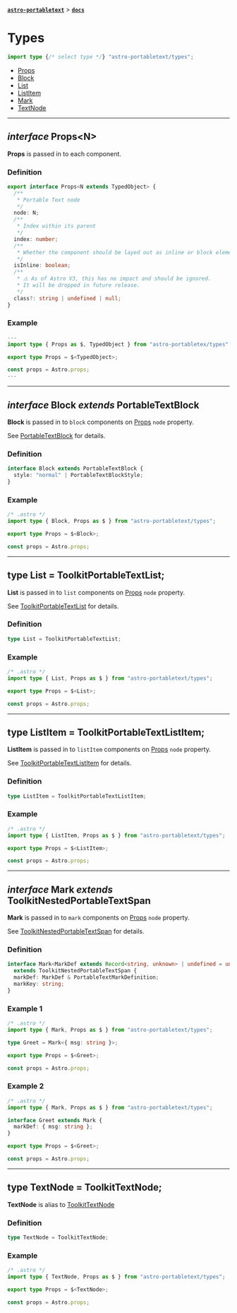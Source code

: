 [**`astro-portabletext`**](../README.md) > [**`docs`**](README.md)

# Types

```ts
import type {/* select type */} "astro-portabletext/types";
```

- [Props](#interface-propsn)
- [Block](#interface-block-extends-portabletextblock)
- [List](#type-list--toolkitportabletextlist)
- [ListItem](#type-listitem--toolkitportabletextlistitem)
- [Mark](#interface-mark-extends-toolkitnestedportabletextspan)
- [TextNode](#type-textnode--toolkittextnode)

---

## _interface_ Props\<N\>

**Props** is passed in to each component.

### Definition

```ts
export interface Props<N extends TypedObject> {
  /**
   * Portable Text node
   */
  node: N;
  /**
   * Index within its parent
   */
  index: number;
  /**
   * Whether the component should be layed out as inline or block element
   */
  isInline: boolean;
  /**
   * ⚠️ As of Astro V3, this has no impact and should be ignored.
   * It will be dropped in future release.
   */
  class?: string | undefined | null;
}
```

### Example

```ts
---
import type { Props as $, TypedObject } from "astro-portabletex/types";

export type Props = $<TypedObject>;

const props = Astro.props;
---
```

---

## _interface_ Block _extends_ PortableTextBlock

**Block** is passed in to `block` components on [Props](#interface-propsn) `node` property.

See [PortableTextBlock](https://portabletext.github.io/types/interfaces/PortableTextBlock.html) for details.

### Definition

```ts
interface Block extends PortableTextBlock {
  style: "normal" | PortableTextBlockStyle;
}
```

### Example

```ts
/* .astro */
import type { Block, Props as $ } from "astro-portabletext/types";

export type Props = $<Block>;

const props = Astro.props;
```

---

## type List = ToolkitPortableTextList;

**List** is passed in to `list` components on [Props](#interface-propsn) `node` property.

See [ToolkitPortableTextList](https://portabletext.github.io/toolkit/modules.html#ToolkitPortableTextList) for details.

### Definition

```ts
type List = ToolkitPortableTextList;
```

### Example

```ts
/* .astro */
import type { List, Props as $ } from "astro-portabletext/types";

export type Props = $<List>;

const props = Astro.props;
```

---

## type ListItem = ToolkitPortableTextListItem;

**ListItem** is passed in to `listItem` components on [Props](#interface-propsn) `node` property.

See [ToolkitPortableTextListItem](https://portabletext.github.io/toolkit/interfaces/ToolkitPortableTextListItem.html) for details.

### Definition

```ts
type ListItem = ToolkitPortableTextListItem;
```

### Example

```ts
/* .astro */
import type { ListItem, Props as $ } from "astro-portabletext/types";

export type Props = $<ListItem>;

const props = Astro.props;
```

---

## _interface_ Mark _extends_ ToolkitNestedPortableTextSpan

**Mark** is passed in to `mark` components on [Props](#interface-propsn) `node` property.

See [ToolkitNestedPortableTextSpan](https://portabletext.github.io/toolkit/interfaces/ToolkitNestedPortableTextSpan.html) for details.

### Definition

```ts
interface Mark<MarkDef extends Record<string, unknown> | undefined = undefined>
  extends ToolkitNestedPortableTextSpan {
  markDef: MarkDef & PortableTextMarkDefinition;
  markKey: string;
}
```

### Example 1

```ts
/* .astro */
import type { Mark, Props as $ } from "astro-portabletext/types";

type Greet = Mark<{ msg: string }>;

export type Props = $<Greet>;

const props = Astro.props;
```

### Example 2

```ts
/* .astro */
import type { Mark, Props as $ } from "astro-portabletext/types";

interface Greet extends Mark {
  markDef: { msg: string };
}

export type Props = $<Greet>;

const props = Astro.props;
```

---

## type TextNode = ToolkitTextNode;

**TextNode** is alias to [ToolkitTextNode](https://portabletext.github.io/toolkit/interfaces/ToolkitTextNode.html)

### Definition

```ts
type TextNode = ToolkitTextNode;
```

### Example

```ts
/* .astro */
import type { TextNode, Props as $ } from "astro-portabletext/types";

export type Props = $<TextNode>;

const props = Astro.props;
```
